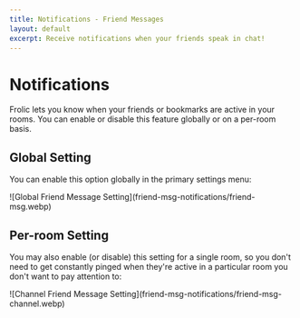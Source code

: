 ```yaml
---
title: Notifications - Friend Messages
layout: default
excerpt: Receive notifications when your friends speak in chat!
---
```

# Notifications
Frolic lets you know when your friends or bookmarks are active in your rooms. You can enable or disable this feature globally or on a per-room basis.

## Global Setting
You can enable this option globally in the primary settings menu:
<div class="centered">![Global Friend Message Setting](friend-msg-notifications/friend-msg.webp)</div>

## Per-room Setting
You may also enable (or disable) this setting for a single room, so you don't need to get constantly pinged when they're active in a particular room you don't want to pay attention to:
<div class="centered">![Channel Friend Message Setting](friend-msg-notifications/friend-msg-channel.webp)</div>
